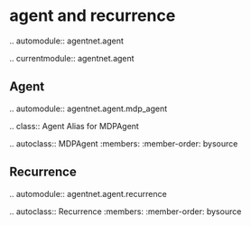 agent and recurrence
=====================

.. automodule:: agentnet.agent

.. currentmodule:: agentnet.agent

Agent
-----------------

.. automodule:: agentnet.agent.mdp_agent

.. class:: Agent
   Alias for MDPAgent

.. autoclass:: MDPAgent
   :members:
   :member-order: bysource


Recurrence
----------------

.. automodule:: agentnet.agent.recurrence

.. autoclass:: Recurrence
   :members:
   :member-order: bysource